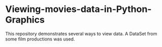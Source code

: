 # Viewing-movies-data-in-Python-Graphics
This repository demonstrates several ways to view data. A DataSet from some film productions was used.
